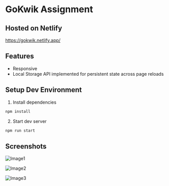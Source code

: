 # GoKwik Assignment

## Hosted on Netlify

https://gokwik.netlify.app/

## Features

- Responsive
- Local Storage API implemented for persistent state across page reloads

## Setup Dev Environment

1. Install dependencies

```bash
npm install
```

2. Start dev server

```bash
npm run start
```

## Screenshots

![Image1](https://i.ibb.co/3NXWJzM/2.png)

![Image2](https://i.ibb.co/drsrhNh/3.png)

![Image3](https://i.ibb.co/SVQJsY8/1.png)
